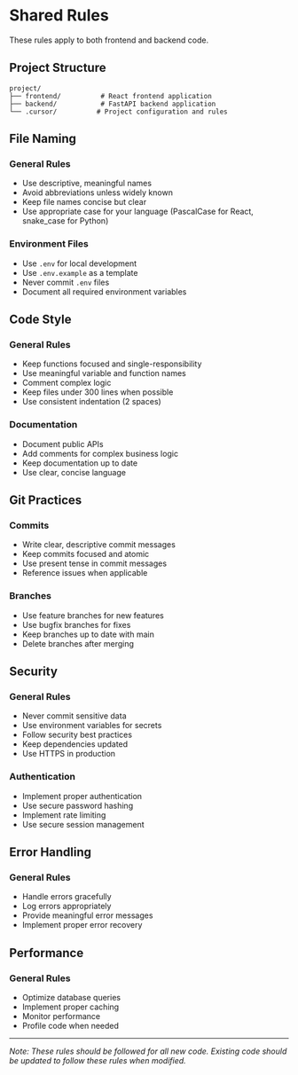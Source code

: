 # Shared Rules

These rules apply to both frontend and backend code.

## Project Structure

```
project/
├── frontend/          # React frontend application
├── backend/           # FastAPI backend application
└── .cursor/          # Project configuration and rules
```

## File Naming

### General Rules

- Use descriptive, meaningful names
- Avoid abbreviations unless widely known
- Keep file names concise but clear
- Use appropriate case for your language (PascalCase for React, snake_case for Python)

### Environment Files

- Use `.env` for local development
- Use `.env.example` as a template
- Never commit `.env` files
- Document all required environment variables

## Code Style

### General Rules

- Keep functions focused and single-responsibility
- Use meaningful variable and function names
- Comment complex logic
- Keep files under 300 lines when possible
- Use consistent indentation (2 spaces)

### Documentation

- Document public APIs
- Add comments for complex business logic
- Keep documentation up to date
- Use clear, concise language

## Git Practices

### Commits

- Write clear, descriptive commit messages
- Keep commits focused and atomic
- Use present tense in commit messages
- Reference issues when applicable

### Branches

- Use feature branches for new features
- Use bugfix branches for fixes
- Keep branches up to date with main
- Delete branches after merging

## Security

### General Rules

- Never commit sensitive data
- Use environment variables for secrets
- Follow security best practices
- Keep dependencies updated
- Use HTTPS in production

### Authentication

- Implement proper authentication
- Use secure password hashing
- Implement rate limiting
- Use secure session management

## Error Handling

### General Rules

- Handle errors gracefully
- Log errors appropriately
- Provide meaningful error messages
- Implement proper error recovery

## Performance

### General Rules

- Optimize database queries
- Implement proper caching
- Monitor performance
- Profile code when needed

---

_Note: These rules should be followed for all new code. Existing code should be updated to follow these rules when modified._
